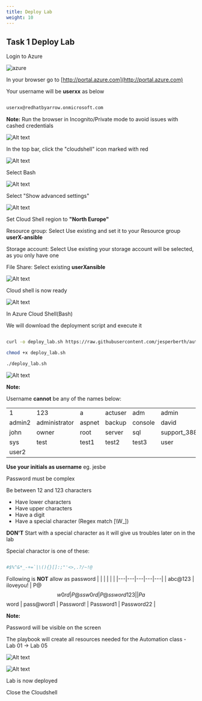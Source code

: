 ```yaml
---
title: Deploy Lab
weight: 10
---
```


## Task 1 Deploy Lab

Login to Azure

![azure](/images/azure.png)

In your browser go to [http://portal.azure.com](http://portal.azure.com)

Your username will be __userxx__ as below

```bash

userxx@redhatbyarrow.onmicrosoft.com

```

__Note:__ Run the browser in Incognito/Private mode to avoid issues with cashed credentials

![Alt text](images/01_azure_login.png?raw=true "Azure login")

In the top bar, click the "cloudshell" icon marked with red

![Alt text](images/05_start_cloud_shell.png?raw=true "Cloud Shell")

Select Bash

![Alt text](images/05_start_cloud_shell_bash.png?raw=true "Cloud Shell Bash")

Select "Show advanced settings"

![Alt text](images/06_start_cloud_shell_advanced.png?raw=true "Cloud Shell bash")

Set Cloud Shell region to __"North Europe"__

Resource group: Select Use existing and set it to your Resource group __userX-ansible__

Storage account: Select Use existing your storage account will be selected, as you only have one

File Share: Select existing __userXansible__

![Alt text](images/07_start_cloud_shell_advanced_set.png?raw=true "Cloud Shell advanced")

Cloud shell is now ready

![Alt text](images/09_start_cloud_shell_ready.png?raw=true "Cloud Shell storage")

In Azure Cloud Shell(Bash)

We will download the deployment script and execute it

```bash

curl -o deploy_lab.sh https://raw.githubusercontent.com/jesperberth/automationclass_setup/main/azure/deploy_lab.sh

chmod +x deploy_lab.sh

./deploy_lab.sh

```

![Alt text](images/10_run_deploy_lab.png?raw=true "Run deploy_lab.sh")

__Note:__

Username __cannot__ be any of the names below:

|  |  |  |  |  |  |  |
|---|---|---|---|---|---|---|
| 1 | 123 | a | actuser | adm | admin | admin1 |
| admin2 | administrator | aspnet | backup | console | david | guest |
| john | owner | root | server | sql | support_388945a0 | support |
| sys | test | test1 | test2 | test3 | user | user1 |
| user2 |

__Use your initials as username__ eg. jesbe

Password must be complex

Be between 12 and 123 characters

- Have lower characters
- Have upper characters
- Have a digit
- Have a special character (Regex match [\W_])

__DON'T__ Start with a special character as it will give us troubles later on in the lab

Special charactor is one of these:

```bash

#$%^&*_-+=`|\(){}[]:;"'<>,.?/~!@

```

Following is __NOT__ allow as password
|  |  |  |  |  |
|---|---|---|---|---|
| abc@123 |	iloveyou! |	P@$$w0rd | P@ssw0rd | P@ssword123 |
| Pa$$word | pass@word1 | Password!	| Password1 | Password22 |

__Note:__

Password will be visible on the screen

The playbook will create all resources needed for the Automation class - Lab 01 -> Lab 05

![Alt text](images/11_enter_user_password.png?raw=true "Enter Username and password")

![Alt text](images/11_lab_ready.png?raw=true "Labs are ready")

Lab is now deployed

Close the Cloudshell
